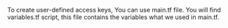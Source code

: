 To create user-defined access keys, You can use main.tf file. You will find variables.tf script, this file contains the variables what we used in main.tf. 
